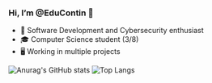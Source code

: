### Hi, I’m @EduContin 👋
- 🔭 Software Development and Cybersecurity enthusiast
- 🎓 Computer Science student (3/8)
- 🖥️ Working in multiple projects


![Anurag's GitHub stats](https://github-readme-stats.vercel.app/api?username=EduContin&theme=midnight-purple&show_icons=true)
![Top Langs](https://github-readme-stats.vercel.app/api/top-langs/?username=EduContin&layout=compact&theme=midnight-purple)
